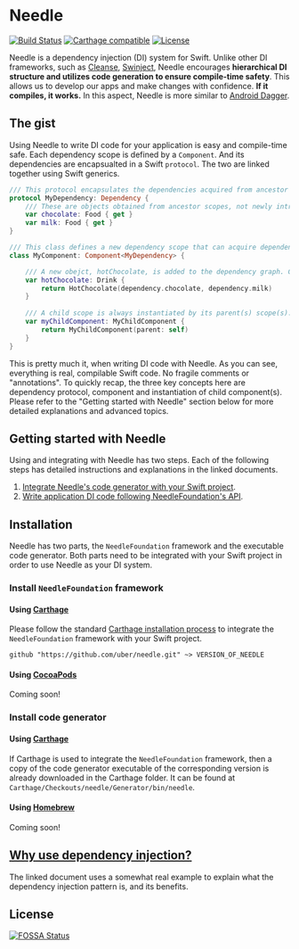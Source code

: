 # Needle

[![Build Status](https://travis-ci.com/uber/needle.svg?branch=master)](https://travis-ci.com/uber/needle?branch=master)
[![Carthage compatible](https://img.shields.io/badge/Carthage-compatible-4BC51D.svg?style=flat)](https://github.com/Carthage/Carthage)
[![License](https://img.shields.io/badge/License-Apache%202.0-blue.svg)](https://opensource.org/licenses/Apache-2.0)

Needle is a dependency injection (DI) system for Swift. Unlike other DI frameworks, such as [Cleanse](https://github.com/square/Cleanse), [Swinject](https://github.com/Swinject/Swinject), Needle encourages **hierarchical DI structure and utilizes code generation to ensure compile-time safety**. This allows us to develop our apps and make changes with confidence. **If it compiles, it works.** In this aspect, Needle is more similar to [Android Dagger](https://google.github.io/dagger/).

## The gist

Using Needle to write DI code for your application is easy and compile-time safe. Each dependency scope is defined by a `Component`. And its dependencies are encapsualted in a Swift `protocol`. The two are linked together using Swift generics.

```swift
/// This protocol encapsulates the dependencies acquired from ancestor scopes.
protocol MyDependency: Dependency {
    /// These are objects obtained from ancestor scopes, not newly introduced at this scope.
    var chocolate: Food { get }
    var milk: Food { get }
}

/// This class defines a new dependency scope that can acquire dependencies from ancestor scopes via its dependency protocol, provide new objects on the DI graph by declaring properties, and instantiate child scopes.
class MyComponent: Component<MyDependency> {

    /// A new obejct, hotChocolate, is added to the dependency graph. Child scope(s) can then acquire this via their dependency protocol(s).
    var hotChocolate: Drink {
        return HotChocolate(dependency.chocolate, dependency.milk)
    }
    
    /// A child scope is always instantiated by its parent(s) scope(s).
    var myChildComponent: MyChildComponent {
        return MyChildComponent(parent: self)
    }
}
```

This is pretty much it, when writing DI code with Needle. As you can see, everything is real, compilable Swift code. No fragile comments or "annotations". To quickly recap, the three key concepts here are dependency protocol, component and instantiation of child component(s). Please refer to the "Getting started with Needle" section below for more detailed explanations and advanced topics.

## Getting started with Needle

Using and integrating with Needle has two steps. Each of the following steps has detailed instructions and explanations in the linked documents.

1. [Integrate Needle's code generator with your Swift project](./GENERATOR.md).
2. [Write application DI code following NeedleFoundation's API](./API.md).

## Installation

Needle has two parts, the `NeedleFoundation` framework and the executable code generator. Both parts need to be integrated with your Swift project in order to use Needle as your DI system.

### Install `NeedleFoundation` framework

#### Using [Carthage](https://github.com/Carthage/Carthage)

Please follow the standard [Carthage installation process](https://github.com/Carthage/Carthage#quick-start) to integrate the `NeedleFoundation` framework with your Swift project.
```
github "https://github.com/uber/needle.git" ~> VERSION_OF_NEEDLE
```

#### Using [CocoaPods](https://github.com/CocoaPods/CocoaPods)

Coming soon!

### Install code generator

#### Using [Carthage](https://github.com/Carthage/Carthage)

If Carthage is used to integrate  the `NeedleFoundation` framework, then a copy of the code generator executable of the corresponding version is already downloaded in the Carthage folder. It can be found at `Carthage/Checkouts/needle/Generator/bin/needle`.

#### Using [Homebrew](https://github.com/Homebrew/brew)

Coming soon!

## [Why use dependency injection?](./WHY_DI.md)

The linked document uses a somewhat real example to explain what the dependency injection pattern is, and its benefits.

## License
[![FOSSA Status](https://app.fossa.io/api/projects/git%2Bgithub.com%2Fuber%2Fswift-concurrency.svg?type=large)](https://app.fossa.io/projects/git%2Bgithub.com%2Fuber%2Fswift-concurrency?ref=badge_large)
